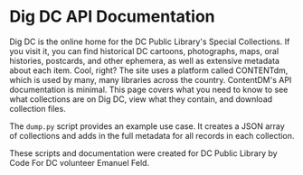 # Dig DC API Documentation

Dig DC is the online home for the DC Public Library's Special Collections. If you visit it, you can find historical DC cartoons, photographs, maps, oral histories, postcards, and other ephemera, as well as extensive metadata about each item. Cool, right? The site uses a platform called CONTENTdm, which is used by many, many libraries across the country. ContentDM's API documentation is minimal. This page covers what you need to know to see what collections are on Dig DC, view what they contain, and download collection files.

The `dump.py` script provides an example use case. It creates a JSON array of collections and adds in the full metadata for all records in each collection.

These scripts and documentation were created for DC Public Library by Code For DC volunteer Emanuel Feld.
